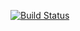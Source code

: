 [![Build Status](https://travis-ci.org/chriso86/design-system-generator.png?branch=master)](https://travis-ci.org/chriso86/design-system-generator)